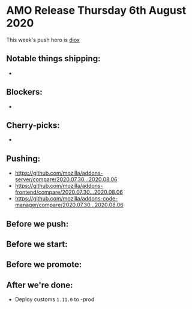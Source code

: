 # AMO Release Thursday 6th August 2020

This week's push hero is [diox](https://github.com/diox)

## Notable things shipping:

-

## Blockers:

-

## Cherry-picks:

- 

## Pushing:

- https://github.com/mozilla/addons-server/compare/2020.07.30...2020.08.06
- https://github.com/mozilla/addons-frontend/compare/2020.07.30...2020.08.06
- https://github.com/mozilla/addons-code-manager/compare/2020.07.30...2020.08.06

## Before we push:

## Before we start:

## Before we promote:

## After we're done:

- Deploy customs `1.11.0` to -prod
